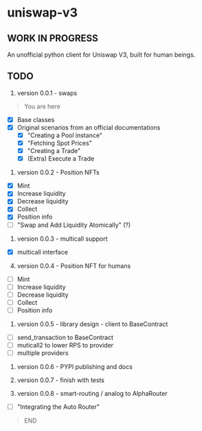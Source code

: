 # uniswap-v3

## WORK IN PROGRESS

An unofficial python client for Uniswap V3, built for human beings.

## TODO

1. version 0.0.1 - swaps

> You are here

- [x] Base classes
- [x] Original scenarios from an official documentations
  - [x] "Creating a Pool instance"
  - [x] "Fetching Spot Prices"
  - [x] "Creating a Trade"
  - [x] (Extra) Execute a Trade

1. version 0.0.2 - Position NFTs

- [x] Mint
- [x] Increase liquidity
- [x] Decrease liquidity
- [x] Collect
- [x] Position info
- [ ] "Swap and Add Liquidity Atomically" (?)

1. version 0.0.3 - multicall support

- [x] multicall interface

4. version 0.0.4 - Position NFT for humans

- [ ] Mint
- [ ] Increase liquidity
- [ ] Decrease liquidity
- [ ] Collect
- [ ] Position info

1. version 0.0.5 - library design - client to BaseContract

- [ ] send_transaction to BaseContract
- [ ] muticall2 to lower RPS to provider
- [ ] multiple providers

1. version 0.0.6 - PYPI publishing and docs

1. version 0.0.7 - finish with tests
1. version 0.0.8 - smart-routing / analog to AlphaRouter

- [ ] "Integrating the Auto Router"

> END
